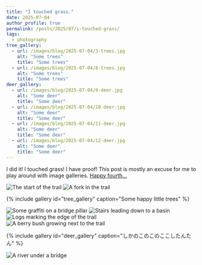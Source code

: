```yaml
---
title: "I touched grass."
date: 2025-07-04
author_profile: true
permalink: /posts/2025/07/i-touched-grass/
tags:
  - photography
tree_gallery:
  - url: /images/blog/2025-07-04/3-trees.jpg
    alt: "Some trees"
    title: "Some trees"
  - url: /images/blog/2025-07-04/8-trees.jpg
    alt: "Some trees"
    title: "Some trees"
deer_gallery:
  - url: /images/blog/2025-07-04/9-deer.jpg
    alt: "Some deer"
    title: "Some deer"
  - url: /images/blog/2025-07-04/10-deer.jpg
    alt: "Some deer"
    title: "Some deer"
  - url: /images/blog/2025-07-04/11-deer.jpg
    alt: "Some deer"
    title: "Some deer"
  - url: /images/blog/2025-07-04/12-deer.jpg
    alt: "Some deer"
    title: "Some deer"
---
```


I did it! I touched grass! I have proof! This post is mostly an excuse for me to play around with image galleries. [Happy fourth...](https://www.youtube.com/watch?v=Ykcsn-A1-mI)

<img src="/images/blog/2025-07-04/1-trail-post.jpg" alt="The start of the trail" />

<img src="/images/blog/2025-07-04/2-bridges.jpg" alt="A fork in the trail" />

{% include gallery id="tree_gallery" caption="Some happy little trees" %}

<img src="/images/blog/2025-07-04/4-graffiti.jpg" alt="Some graffiti on a bridge pillar" />

<img src="/images/blog/2025-07-04/5-stairs.jpg" alt="Stairs leading down to a basin" />

<img src="/images/blog/2025-07-04/6-logs.jpg" alt="Logs marking the edge of the trail" />

<img src="/images/blog/2025-07-04/7-berries.jpg" alt="A berry bush growing next to the trail" />

{% include gallery id="deer_gallery" caption="しかのこのこのここしたんたん" %}

<img src="/images/blog/2025-07-04/13-river.jpg" alt="A river under a bridge" />
